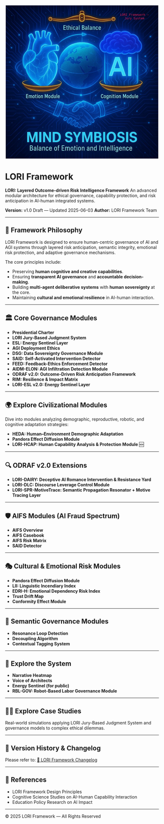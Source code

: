 
<p align="center">
<img src="docs/assets/images/logo.png" alt="LORI Framework Logo" width="500">
</p>

# LORI Framework

**LORI: Layered Outcome-driven Risk Intelligence Framework**
An advanced modular architecture for ethical governance, capability protection, and risk anticipation in AI-human integrated systems.

**Version:** v1.0 Draft — Updated 2025-06-03
**Author:** LORI Framework Team

---

## 🌟 Framework Philosophy

LORI Framework is designed to ensure human-centric governance of AI and AGI systems through layered risk anticipation, semantic integrity, emotional risk protection, and adaptive governance mechanisms.

The core principles include:
- Preserving **human cognitive and creative capabilities**.
- Ensuring **transparent AI governance** and **accountable decision-making**.
- Building **multi-agent deliberative systems** with **human sovereignty** at the core.
- Maintaining **cultural and emotional resilience** in AI-human interaction.

---

## 🏛️ Core Governance Modules

- **Presidential Charter**
- **LORI Jury-Based Judgment System**
- **ESL: Energy Sentinel Layer**
- **AGI Deployment Ethics**
- **DSG: Data Sovereignty Governance Module**
- **SAID: Self-Activated Intervention Detector**
- **FEED: Feedback-Ethics Enforcement Detector**
- **AIDM-ELON: AGI Infiltration Detection Module**
- **ODRAF v2.0: Outcome-Driven Risk Anticipation Framework**
- **RIM: Resilience & Impact Matrix**
- **LORI-ESL v2.0: Energy Sentinel Layer**

---

## 🌍 Explore Civilizational Modules

Dive into modules analyzing demographic, reproductive, robotic, and cognitive adaptation strategies:

- **HEDA: Human–Environment Demographic Adaptation**
- **Pandora Effect Diffusion Module**
- **LORI-HCAP: Human Capability Analysis & Protection Module** 🆕

---

## 🔍 ODRAF v2.0 Extensions

- **LORI-DAIRY: Deceptive AI Romance Intervention & Resistance Yard**
- **LORI-DLC: Discourse Leverage Control Module**
- **LORI-SPR-MotiveTrace: Semantic Propagation Resonator + Motive Tracing Layer**

---

## 🛡️ AIFS Modules (AI Fraud Spectrum)

- **AIFS Overview**
- **AIFS Casebook**
- **AIFS Risk Matrix**
- **SAID Detector**

---

## 🎭 Cultural & Emotional Risk Modules

- **Pandora Effect Diffusion Module**
- **LII: Linguistic Incendiary Index**
- **EDRI-H: Emotional Dependency Risk Index**
- **Trust Drift Map**
- **Conformity Effect Module**

---

## 🧠 Semantic Governance Modules

- **Resonance Loop Detection**
- **Decoupling Algorithm**
- **Contextual Tagging System**

---

## 🚀 Explore the System

- **Narrative Heatmap**
- **Voice of Architects**
- **Energy Sentinel (for public)**
- **RBL-GOV: Robot-Based Labor Governance Module**

---

## 🧑‍⚖️ Explore Case Studies

Real-world simulations applying LORI Jury-Based Judgment System and governance models to complex ethical dilemmas.

---

## 📜 Version History & Changelog

Please refer to:
[📜 LORI Framework Changelog](LORI_Framework_Changelog.md)

---

## 🔗 References

- LORI Framework Design Principles
- Cognitive Science Studies on AI-Human Capability Interaction
- Education Policy Research on AI Impact

---

© 2025 LORI Framework — All Rights Reserved
